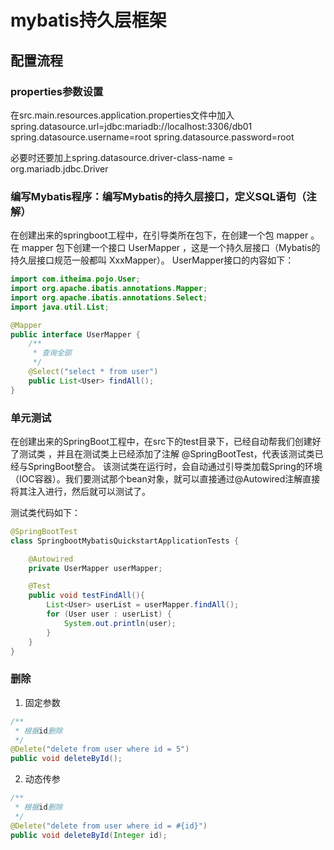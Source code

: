 # mybatis持久层框架

## 配置流程

### properties参数设置

在src.main.resources.application.properties文件中加入
spring.datasource.url=jdbc:mariadb://localhost:3306/db01
spring.datasource.username=root
spring.datasource.password=root

必要时还要加上spring.datasource.driver-class-name = org.mariadb.jdbc.Driver

### 编写Mybatis程序：编写Mybatis的持久层接口，定义SQL语句（注解）
在创建出来的springboot工程中，在引导类所在包下，在创建一个包 mapper 。在 mapper 包下创建一个接口 UserMapper ，这是一个持久层接口（Mybatis的持久层接口规范一般都叫 XxxMapper）。
UserMapper接口的内容如下：

```java
import com.itheima.pojo.User;
import org.apache.ibatis.annotations.Mapper;
import org.apache.ibatis.annotations.Select;
import java.util.List;

@Mapper
public interface UserMapper {
    /**
     * 查询全部
     */
    @Select("select * from user")
    public List<User> findAll();
}
```

### 单元测试

在创建出来的SpringBoot工程中，在src下的test目录下，已经自动帮我们创建好了测试类 ，并且在测试类上已经添加了注解 @SpringBootTest，代表该测试类已经与SpringBoot整合。
该测试类在运行时，会自动通过引导类加载Spring的环境（IOC容器）。我们要测试那个bean对象，就可以直接通过@Autowired注解直接将其注入进行，然后就可以测试了。

测试类代码如下：

```java
@SpringBootTest
class SpringbootMybatisQuickstartApplicationTests {

    @Autowired
    private UserMapper userMapper;

    @Test
    public void testFindAll(){
        List<User> userList = userMapper.findAll();
        for (User user : userList) {
            System.out.println(user);
        }
    }
}
```

### 删除
1. 固定参数
```java
/**
 * 根据id删除
 */
@Delete("delete from user where id = 5")
public void deleteById();
```

2. 动态传参
```java
/**
 * 根据id删除
 */
@Delete("delete from user where id = #{id}")
public void deleteById(Integer id);
```